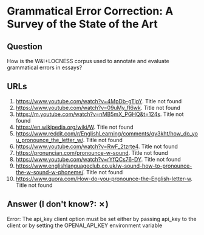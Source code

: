 # Grammatical Error Correction: A Survey of the State of the Art

## Question

How is the W&I+LOCNESS corpus used to annotate and evaluate grammatical errors in essays?

## URLs

1. https://www.youtube.com/watch?v=4MpDb-gTipY. Title not found
2. https://www.youtube.com/watch?v=09uMy_fI6wk. Title not found
3. https://m.youtube.com/watch?v=nMB5mX_PGHQ&t=124s. Title not found
4. https://en.wikipedia.org/wiki/W. Title not found
5. https://www.reddit.com/r/EnglishLearning/comments/qv3kht/how_do_you_pronounce_the_letter_w/. Title not found
6. https://www.youtube.com/watch?v=RwF_2tzrte4. Title not found
7. https://pronuncian.com/pronounce-w-sound. Title not found
8. https://www.youtube.com/watch?v=rYfQCs76-DY. Title not found
9. https://www.englishlanguageclub.co.uk/w-sound-how-to-pronounce-the-w-sound-w-phoneme/. Title not found
10. https://www.quora.com/How-do-you-pronounce-the-English-letter-w. Title not found

## Answer (I don't know?: ✗)

Error: The api_key client option must be set either by passing api_key to the client or by setting the OPENAI_API_KEY environment variable